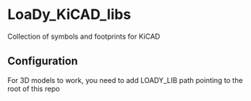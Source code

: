 # LoaDy_KiCAD_libs
Collection of symbols and footprints for KiCAD

## Configuration
For 3D models to work, you need to add LOADY_LIB path pointing to the root of this repo
